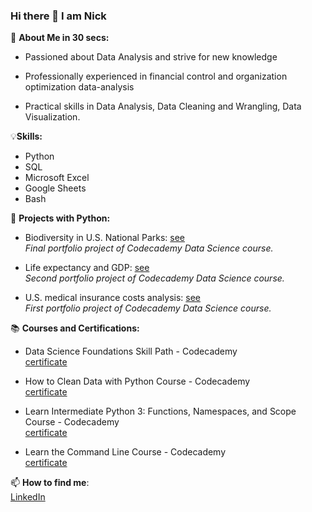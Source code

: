 ### Hi there 👋 I am Nick



👀 **About Me in 30 secs:** 

 - Passioned about Data Analysis and strive for new knowledge

 - Professionally experienced in financial control and organization optimization data-analysis

 - Practical skills in Data Analysis, Data Cleaning and Wrangling, Data Visualization.  
  
  
💡**Skills:**

 - Python
 - SQL
 - Microsoft Excel
 - Google Sheets
 - Bash  
  
🐍 **Projects with Python:**
 - Biodiversity in U.S. National Parks: [see](https://github.com/nefedovnd/Biodiversity_in_US_national_parks)  
   *Final portfolio project of Codecademy Data Science course.*

 - Life expectancy and GDP: [see](https://github.com/nefedovnd/Life_expectancy_and_GDP)   
   *Second portfolio project of Codecademy Data Science course.*

 - U.S. medical insurance costs analysis: [see](https://github.com/nefedovnd/US_medical_insurance_costs)  
   *First portfolio project of Codecademy Data Science course.* 

📚 **Courses and Certifications:**

 - Data Science Foundations Skill Path - Codecademy  
   [certificate](https://www.codecademy.com/profiles/nefedovn/certificates/738a7262ff2b4a49b062c25482dc2549)

 - How to Clean Data with Python Course - Codecademy  
   [certificate](https://www.codecademy.com/profiles/nefedovn/certificates/e773a003314c1be60da8388a90a77e78)

 - Learn Intermediate Python 3: Functions, Namespaces, and Scope Course - Codecademy  
   [certificate](https://www.codecademy.com/profiles/nefedovn/certificates/15702a4b792847e1a90f59e2ecac7a97)

 - Learn the Command Line Course - Codecademy  
   [certificate](https://www.codecademy.com/profiles/nefedovn/certificates/c87ba0541f8be78bc2f4ba1128233f6f)

📫 **How to find me**:  
   [LinkedIn](https://www.linkedin.com/in/nikita-nefedov/)
